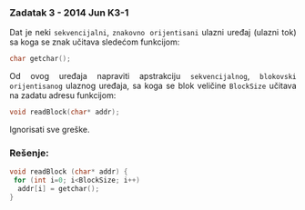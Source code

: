 ### Zadatak 3 - 2014 Jun K3-1

<div align="justify">

Dat je neki `sekvencijalni`, `znakovno orijentisani` ulazni uređaj (ulazni tok) sa koga se znak učitava sledećom funkcijom: 

```cpp
char getchar(); 
```
Od ovog uređaja napraviti apstrakciju `sekvencijalnog`, `blokovski orijentisanog` ulaznog uređaja, sa koga se blok veličine `BlockSize` učitava na zadatu adresu funkcijom: 

```cpp
void readBlock(char* addr); 
```

Ignorisati sve greške. 

### Rešenje:

```cpp
void readBlock (char* addr) {
 for (int i=0; i<BlockSize; i++)
  addr[i] = getchar(); 
}

```




</div>